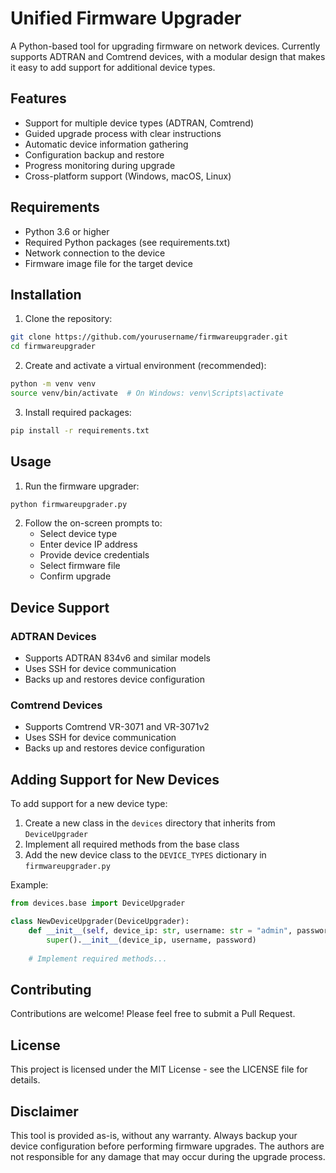 # Unified Firmware Upgrader

A Python-based tool for upgrading firmware on network devices. Currently supports ADTRAN and Comtrend devices, with a modular design that makes it easy to add support for additional device types.

## Features

- Support for multiple device types (ADTRAN, Comtrend)
- Guided upgrade process with clear instructions
- Automatic device information gathering
- Configuration backup and restore
- Progress monitoring during upgrade
- Cross-platform support (Windows, macOS, Linux)

## Requirements

- Python 3.6 or higher
- Required Python packages (see requirements.txt)
- Network connection to the device
- Firmware image file for the target device

## Installation

1. Clone the repository:
```bash
git clone https://github.com/yourusername/firmwareupgrader.git
cd firmwareupgrader
```

2. Create and activate a virtual environment (recommended):
```bash
python -m venv venv
source venv/bin/activate  # On Windows: venv\Scripts\activate
```

3. Install required packages:
```bash
pip install -r requirements.txt
```

## Usage

1. Run the firmware upgrader:
```bash
python firmwareupgrader.py
```

2. Follow the on-screen prompts to:
   - Select device type
   - Enter device IP address
   - Provide device credentials
   - Select firmware file
   - Confirm upgrade

## Device Support

### ADTRAN Devices
- Supports ADTRAN 834v6 and similar models
- Uses SSH for device communication
- Backs up and restores device configuration

### Comtrend Devices
- Supports Comtrend VR-3071 and VR-3071v2
- Uses SSH for device communication
- Backs up and restores device configuration

## Adding Support for New Devices

To add support for a new device type:

1. Create a new class in the `devices` directory that inherits from `DeviceUpgrader`
2. Implement all required methods from the base class
3. Add the new device class to the `DEVICE_TYPES` dictionary in `firmwareupgrader.py`

Example:
```python
from devices.base import DeviceUpgrader

class NewDeviceUpgrader(DeviceUpgrader):
    def __init__(self, device_ip: str, username: str = "admin", password: str = "admin"):
        super().__init__(device_ip, username, password)
    
    # Implement required methods...
```

## Contributing

Contributions are welcome! Please feel free to submit a Pull Request.

## License

This project is licensed under the MIT License - see the LICENSE file for details.

## Disclaimer

This tool is provided as-is, without any warranty. Always backup your device configuration before performing firmware upgrades. The authors are not responsible for any damage that may occur during the upgrade process. 

